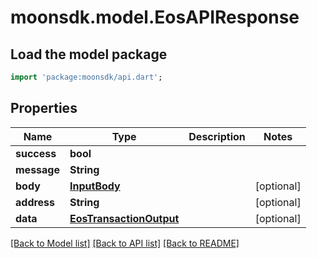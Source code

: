 # moonsdk.model.EosAPIResponse

## Load the model package

```dart
import 'package:moonsdk/api.dart';
```

## Properties

| Name        | Type                                                | Description | Notes       |
| ----------- | --------------------------------------------------- | ----------- | ----------- |
| **success** | **bool**                                            |             |             |
| **message** | **String**                                          |             |             |
| **body**    | [**InputBody**](inputbody.md)                       |             | \[optional] |
| **address** | **String**                                          |             | \[optional] |
| **data**    | [**EosTransactionOutput**](eostransactionoutput.md) |             | \[optional] |

[\[Back to Model list\]](./#documentation-for-models) [\[Back to API list\]](./#documentation-for-api-endpoints) [\[Back to README\]](./)
